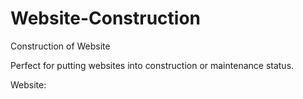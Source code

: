 # Website-Construction
 Construction of Website

Perfect for putting websites into construction or maintenance status.

Website: